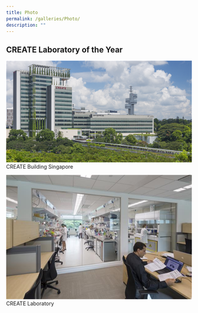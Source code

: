 ```yaml
---
title: Photo
permalink: /galleries/Photo/
description: ""
---
```

CREATE Laboratory of the Year
-----------------------------
![](/images/create_004---copy(croppped)---copy.bmp)
CREATE Building Singapore

![](/images/create_022---copy.jpg)
CREATE Laboratory